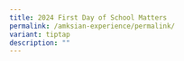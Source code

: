 ```yaml
---
title: 2024 First Day of School Matters
permalink: /amksian-experience/permalink/
variant: tiptap
description: ""
---
```

<p></p><p></p><p></p>